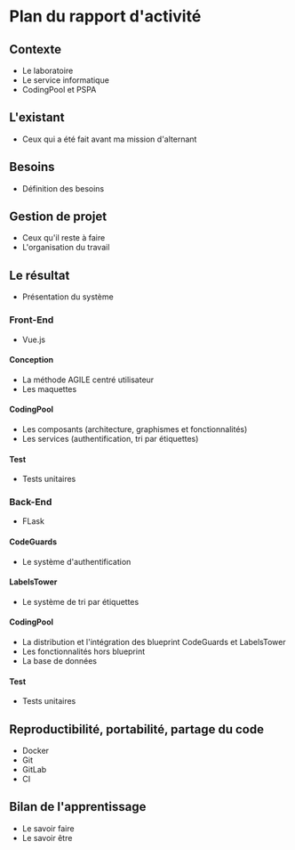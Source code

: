 # Plan du rapport d'activité

## Contexte
* Le laboratoire
* Le service informatique
* CodingPool et PSPA
## L'existant
* Ceux qui a été fait avant ma mission d'alternant
## Besoins
* Définition des besoins
## Gestion de projet
* Ceux qu'il reste à faire
* L'organisation du travail
## Le résultat
* Présentation du système
### Front-End
* Vue.js
#### Conception
* La méthode AGILE centré utilisateur
* Les maquettes
#### CodingPool
* Les composants (architecture, graphismes et fonctionnalités)
* Les services (authentification, tri par étiquettes)
#### Test
* Tests unitaires
### Back-End
* FLask
#### CodeGuards
* Le système d'authentification
#### LabelsTower
* Le système de tri par étiquettes
#### CodingPool
* La distribution et l'intégration des blueprint CodeGuards et LabelsTower
* Les fonctionnalités hors blueprint
* La base de données
#### Test
* Tests unitaires
## Reproductibilité, portabilité, partage du code
* Docker
* Git
* GitLab
* CI
## Bilan de l'apprentissage
* Le savoir faire
* Le savoir être

